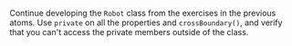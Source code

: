 

Continue developing the `Robot` class from the exercises in the previous atoms.
Use `private` on all the properties and `crossBoundary()`, and verify that you
can't access the private members outside of the class.
